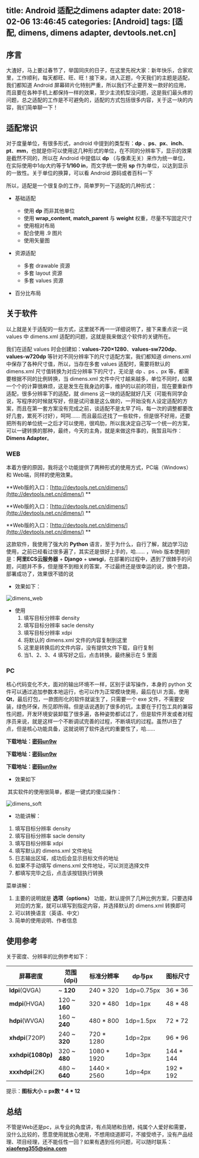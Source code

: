 title: Android 适配之dimens adapter
date: 2018-02-06 13:46:45
categories: [Android]
tags: [适配, dimens, dimens adapter, devtools.net.cn]
---

## 序言

大渣好，马上要过春节了，举国同庆的日子，在这里先祝大家：新年快乐，合家欢里，工作顺利，每天都旺、旺、旺！接下来，进入正题，今天我们的主题是适配，我们都知道 Android 屏幕碎片化特别严重，所以我们不止要开发一款好的应用，而且要在各种手机上都保持一样的效果，至少主流机型没问题，这是我们最头疼的问题，总之适配的工作是不可避免的，适配的方式包括很多内容，关于这一块的内容，我们简单聊一下！



## 适配常识

对于度量单位，有很多形式，android 中提到的类型有：**dp** 、**ps**、**px**、**inch**、**pt**、**mm**，也就是你可以使用这几种形式的单位，在不同的分辨率下，显示的效果是截然不同的，所以在 Android 中提倡以 **dp** （与像素无关）来作为统一单位，在实际使用中1dp大约等于**1/160 in**，而文字统一使用 **sp** 作为单位，以达到显示的一致性。关于单位的换算，可以看 Android 源码或者百科一下

所以，适配是一个很复杂的工作，简单罗列一下适配的几种形式：

- 基础适配
  - 使用 **dp** 而非其他单位
  - 使用 **wrap_content**, **match_parent** 与 **weight** 权重，尽量不写固定尺寸
  - 使用相对布局
  - 配合使用 .9 图片
  - 使用矢量图


- 资源适配
  - 多套 drawable 资源
  - 多套 layout 资源
  - 多套 values 资源
- 百分比布局

<!--more-->

## 关于软件

以上就是关于适配的一些方式，这里就不再一一详细说明了，接下来重点说一说 values 中 dimens.xml 适配的问题，这就是我来做这个软件的关键所在。

我们在适配 values 时会创建如：**values-720×1280**、**values-sw720dp**、**values-w720dp** 等针对不同分辨率下的尺寸适配方案，我们都知道 dimens.xml 中保存了各种尺寸值，所以，当存在多套 values 适配时，需要将默认的 dimens.xml 尺寸值转换为对应分辨率下的尺寸，无论是 dp 、ps 、px  等，都需要根据不同的比例转换，当 dimens.xml 文件中尺寸越来越多，单位不同时，如果一个个的计算很麻烦，这是发生在我身边的事，维护的以前的项目，现在要重新作适配，很多分辨率下的适配，就 dimens 这一块的适配就好几天（可能有同学会说，写程序的时候就写好，但是试问谁是这么做的，一开始没有人设定适配的方案，而且在第一套方案没有完成之前，谈适配不是太早了吗，每一次的调整都要改好几套，累死不讨好），呵呵…… 而且最后还找了一些软件，但是很不好用，还要把所有的单位统一之后才可以使用，很鸡肋，所以我决定自己写一个统一的方案，可以一键转换的那种，最终，今天的主角，就是来做这件事的，我暂且叫作：**Dimens Adapter**。

### WEB

本着方便的原因，我将这个功能提供了两种形式的使用方式，PC端（Windows） 和 Web端，同样的使用效果。

**Web版的入口：[http://devtools.net.cn/dimens/](http://devtools.net.cn/dimens/) **

**Web版的入口：[http://devtools.net.cn/dimens/](http://devtools.net.cn/dimens/) **

**Web版的入口：[http://devtools.net.cn/dimens/](http://devtools.net.cn/dimens/) **

这款软件，我使用了强大的 **Python** 语言，至于为什么，自行了解，就边学习边使用，之前已经看过很多遍了，其实还是很好上手的，哈…… ，Web 版本使用的是：**阿里ECS云服务器** + **Django** + **uwsgi**，在部署的过程中，遇到了很棘手的问题，问题并不多，但是搜不到相关的答案，不过最终还是很幸运的说，换个思路，部署成功了，效果很不错的说

- 效果如下：

![dimens_web](http://7xod2d.com1.z0.glb.clouddn.com//dimens/dimens_web.png)

- 使用
  1. 填写目标分辨率 density
  2. 填写目标分辨率 sacle density
  3. 填写目标分辨率 xdpi
  4. 将默认的 dimens.xml 文件的内容复制到这里
  5. 这里是转换后的文件内容，没有提供文件下载，自行复制
  6. 当1、2、3、4 填写好之后，点击转换，最终展示在 5 里面

### PC

核心代码变化不大，面对的输出环境不一样，区别于读写操作，本身的 python 文件可以通过追加参数本地运行，也可以作为正常模块使用，最后在UI 方面，使用 **Qt**，最后打包，一款图形化的软件就诞生了，只需要一个 exe 文件，不需要安装，绿色环保，所见即所得。但是话说遇到了很多的坑，主要在于打包工具的兼容性问题，开发环境安装卸载了很多遍，各种姿势都试过了，但是软件开发或者对程序员来说，就是这样一个不断调试完善的过程，不断填坑的过程。虽然UI丑了点，但是核心功能具备，这就说明了软件迭代的重要性了，哈……

**下载地址：[密码un9w](https://pan.baidu.com/s/1qYYtRhM)**

**下载地址：[密码un9w](https://pan.baidu.com/s/1qYYtRhM)**

**下载地址：[密码un9w](https://pan.baidu.com/s/1qYYtRhM)**

- 效果如下

​    其实软件的使用很简单，都是一键式的傻瓜操作：

![dimens_soft](http://7xod2d.com1.z0.glb.clouddn.com//dimens/dimens_inout.png)

- 功能讲解：

1. 填写目标分辨率 density
2. 填写目标分辨率 sacle density
3. 填写目标分辨率 xdpi
4. 填写默认的 dimens.xml 文件地址
5. 日志输出区域，成功后会显示目标文件的地址
6. 如果不手动填写 dimens.xml 文件地址，可以浏览选择文件
7. 都填写完毕之后，点击该按钮执行转换

菜单讲解：

1. 主要的说明就是 **选项（options）** 功能，默认提供了几种比例方案，只要选择对应的方案，就可以填写到指定内容，并选择默认的 dimens.xml 转换即可
2. 可以转换语言（英语、中文）
3. 简单的使用说明、作者信息

## 使用参考

关于密度、分辨率的比例参考如下：

| 屏幕密度              | 范围(dpi)       | 标准分辨率       | dp与px      | 图标尺寸      |
| ----------------- | ------------- | ----------- | ---------- | --------- |
| **ldpi**(QVGA)    | ~ **120**     | 240 * 320   | 1dp=0.75px | 36 * 36   |
| **mdpi**(HVGA)    | 120 ~ **160** | 320 * 480   | 1dp=1px    | 48 * 48   |
| **hdpi**(WVGA)    | 160 ~ **240** | 480 * 800   | 1dp=1.5px  | 72 * 72   |
| **xhdpi**(720P)   | 240 ~ **320** | 720 * 1280  | 1dp=2px    | 96 * 96   |
| **xxhdpi(1080p)** | 320 ~ **480** | 1080 * 1920 | 1dp=3px    | 144 * 144 |
| **xxxhdpi**(2K)   | 480 ~ **640** | 1440 × 2560 | 1dp=4px    | 192 * 192 |

提示：**图标大小 = px数 * 4 * 12**

## 总结

不管是Web还是pc，从专业的角度讲，有点简陋和丑陋，纯属个人爱好和需要，没什么比较的，愿意使用就放心使用，不想用绕道即可，不接受喷子，没有产品经理、项目经理，还不能任性一回？如果有遇到任何问题，可以随时联系：**xiaofeng355@sina.com**